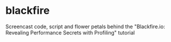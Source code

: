 # blackfire
Screencast code, script and flower petals behind the "Blackfire.io: Revealing Performance Secrets with Profiling" tutorial
